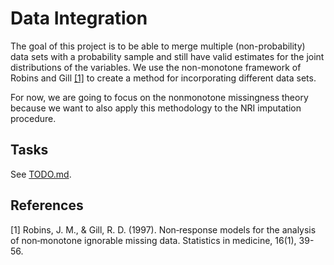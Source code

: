 
# Data Integration

The goal of this project is to be able to merge multiple (non-probability) data 
sets with a probability sample and still have valid estimates for the joint
distributions of the variables. We use the non-monotone framework of Robins and
Gill [[1]](#1) to create a method for incorporating different data sets.

For now, we are going to focus on the nonmonotone missingness theory because we
want to also apply this methodology to the NRI imputation procedure.

## Tasks

See [TODO.md](TODO.md).

## References

<a id="1">[1]</a>
Robins, J. M., & Gill, R. D. (1997). Non‐response models for the analysis of 
non‐monotone ignorable missing data. Statistics in medicine, 16(1), 39-56.
